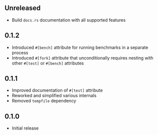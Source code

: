 Unreleased
----------
- Build `docs.rs` documentation with all supported features


0.1.2
-----
- Introduced `#[bench]` attribute for running benchmarks in a separate
  process
- Introduced `#[fork]` attribute that unconditionally requires nesting
  with other `#[test]` or `#[bench]` attributes


0.1.1
-----
- Improved documentation of `#[test]` attribute
- Reworked and simplified various internals
- Removed `tempfile` dependency


0.1.0
-----
- Initial release
